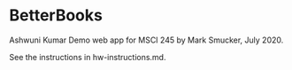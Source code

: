 # BetterBooks


Ashwuni Kumar
Demo web app for MSCI 245 by Mark Smucker, July 2020.

See the instructions in hw-instructions.md.

